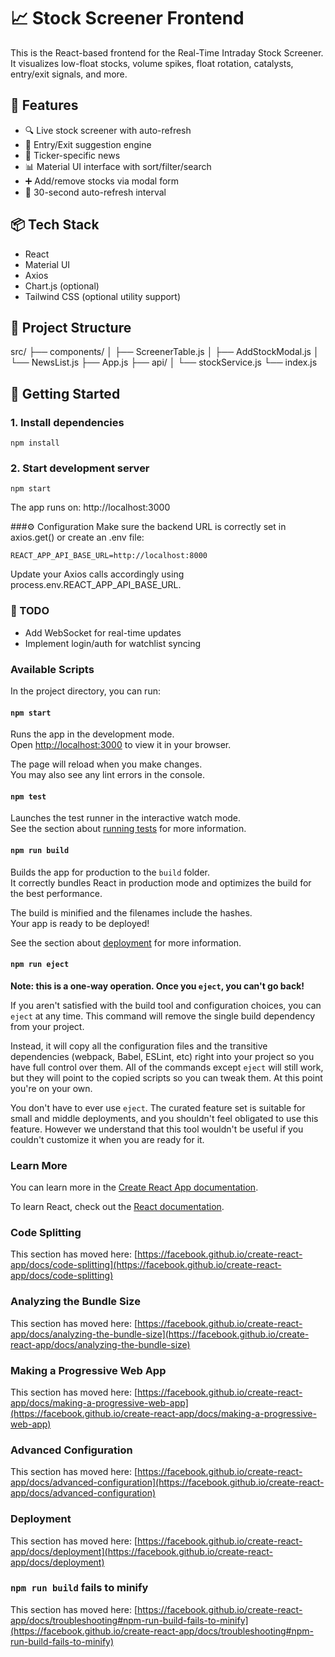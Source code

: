 # 📈 Stock Screener Frontend

This is the React-based frontend for the Real-Time Intraday Stock Screener. It visualizes low-float stocks, volume spikes, float rotation, catalysts, entry/exit signals, and more.

## 🚀 Features

- 🔍 Live stock screener with auto-refresh
- 🧠 Entry/Exit suggestion engine
- 📰 Ticker-specific news
- 📊 Material UI interface with sort/filter/search
- ➕ Add/remove stocks via modal form
- 🔁 30-second auto-refresh interval

## 📦 Tech Stack

- React
- Material UI
- Axios
- Chart.js (optional)
- Tailwind CSS (optional utility support)

## 📂 Project Structure
src/
├── components/
│ ├── ScreenerTable.js
│ ├── AddStockModal.js
│ └── NewsList.js
├── App.js
├── api/
│ └── stockService.js
└── index.js

## 🔧 Getting Started

### 1. Install dependencies
```
npm install
```

### 2. Start development server
```
npm start
```
The app runs on: http://localhost:3000

###⚙️ Configuration
Make sure the backend URL is correctly set in axios.get() or create an .env file:
```
REACT_APP_API_BASE_URL=http://localhost:8000
```
Update your Axios calls accordingly using process.env.REACT_APP_API_BASE_URL.

### 📌 TODO
 - Add WebSocket for real-time updates
 - Implement login/auth for watchlist syncing


### Available Scripts

In the project directory, you can run:

#### `npm start`

Runs the app in the development mode.\
Open [http://localhost:3000](http://localhost:3000) to view it in your browser.

The page will reload when you make changes.\
You may also see any lint errors in the console.

#### `npm test`

Launches the test runner in the interactive watch mode.\
See the section about [running tests](https://facebook.github.io/create-react-app/docs/running-tests) for more information.

#### `npm run build`

Builds the app for production to the `build` folder.\
It correctly bundles React in production mode and optimizes the build for the best performance.

The build is minified and the filenames include the hashes.\
Your app is ready to be deployed!

See the section about [deployment](https://facebook.github.io/create-react-app/docs/deployment) for more information.

#### `npm run eject`

**Note: this is a one-way operation. Once you `eject`, you can't go back!**

If you aren't satisfied with the build tool and configuration choices, you can `eject` at any time. This command will remove the single build dependency from your project.

Instead, it will copy all the configuration files and the transitive dependencies (webpack, Babel, ESLint, etc) right into your project so you have full control over them. All of the commands except `eject` will still work, but they will point to the copied scripts so you can tweak them. At this point you're on your own.

You don't have to ever use `eject`. The curated feature set is suitable for small and middle deployments, and you shouldn't feel obligated to use this feature. However we understand that this tool wouldn't be useful if you couldn't customize it when you are ready for it.

### Learn More

You can learn more in the [Create React App documentation](https://facebook.github.io/create-react-app/docs/getting-started).

To learn React, check out the [React documentation](https://reactjs.org/).

### Code Splitting

This section has moved here: [https://facebook.github.io/create-react-app/docs/code-splitting](https://facebook.github.io/create-react-app/docs/code-splitting)

### Analyzing the Bundle Size

This section has moved here: [https://facebook.github.io/create-react-app/docs/analyzing-the-bundle-size](https://facebook.github.io/create-react-app/docs/analyzing-the-bundle-size)

### Making a Progressive Web App

This section has moved here: [https://facebook.github.io/create-react-app/docs/making-a-progressive-web-app](https://facebook.github.io/create-react-app/docs/making-a-progressive-web-app)

### Advanced Configuration

This section has moved here: [https://facebook.github.io/create-react-app/docs/advanced-configuration](https://facebook.github.io/create-react-app/docs/advanced-configuration)

### Deployment

This section has moved here: [https://facebook.github.io/create-react-app/docs/deployment](https://facebook.github.io/create-react-app/docs/deployment)

### `npm run build` fails to minify

This section has moved here: [https://facebook.github.io/create-react-app/docs/troubleshooting#npm-run-build-fails-to-minify](https://facebook.github.io/create-react-app/docs/troubleshooting#npm-run-build-fails-to-minify)
